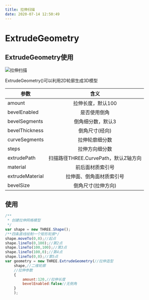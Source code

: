 ```yaml
---
title: 拉伸扫描
date: 2020-07-14 12:50:49
---
```


# ExtrudeGeometry

## ExtrudeGeometry使用

![拉伸扫描](./01.png)

ExtrudeGeometry()可以利用2D轮廓生成3D模型

参数|含义|
---|:--:|
amount|拉伸长度，默认100|
bevelEnabled|是否使用倒角|
bevelSegments|倒角细分数，默认3|
bevelThickness|倒角尺寸(经向)|
curveSegments|拉伸轮廓细分数|
steps|拉伸方向细分数|
extrudePath|扫描路径THREE.CurvePath，默认Z轴方向|
material|前后面材质索引号|
extrudeMaterial|拉伸面、倒角面材质索引号|
bevelSize|倒角尺寸(拉伸方向)|

## 使用

```js
/**
 * 创建拉伸网格模型
 */
var shape = new THREE.Shape();
/**四条直线绘制一个矩形轮廓*/
shape.moveTo(0,0);//起点
shape.lineTo(0,100);//第2点
shape.lineTo(100,100);//第3点
shape.lineTo(100,0);//第4点
shape.lineTo(0,0);//第5点
var geometry = new THREE.ExtrudeGeometry(//拉伸造型
    shape,//二维轮廓
    //拉伸参数
    {
        amount:120,//拉伸长度
        bevelEnabled:false//无倒角
    }
    );
```